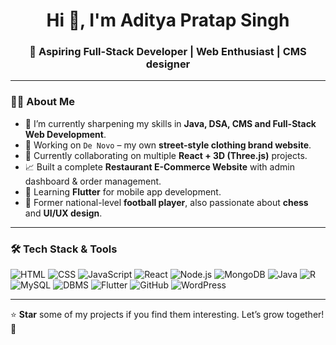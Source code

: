 <h1 align="center">Hi 👋, I'm Aditya Pratap Singh</h1>
<h3 align="center">🚀 Aspiring Full-Stack Developer | Web Enthusiast | CMS designer</h3>

---

### 👨‍💻 About Me

- 🌱 I’m currently sharpening my skills in **Java, DSA, CMS and Full-Stack Web Development**.
- 🎯 Working on `De Novo` – my own **street-style clothing brand website**.
- 🔭 Currently collaborating on multiple **React + 3D (Three.js)** projects.
- 📈 Built a complete **Restaurant E-Commerce Website** with admin dashboard & order management.
- 📱 Learning **Flutter** for mobile app development.
- 🏅 Former national-level **football player**, also passionate about **chess** and **UI/UX design**.

---

### 🛠️ Tech Stack & Tools

![HTML](https://img.shields.io/badge/HTML5-E34F26?logo=html5&logoColor=white)
![CSS](https://img.shields.io/badge/CSS3-1572B6?logo=css3&logoColor=white)
![JavaScript](https://img.shields.io/badge/JavaScript-F7DF1E?logo=javascript&logoColor=black)
![React](https://img.shields.io/badge/React-20232A?logo=react&logoColor=61DAFB)
![Node.js](https://img.shields.io/badge/Node.js-43853D?logo=node.js&logoColor=white)
![MongoDB](https://img.shields.io/badge/MongoDB-4EA94B?logo=mongodb&logoColor=white)
![Java](https://img.shields.io/badge/Java-ED8B00?logo=java&logoColor=white)
![R](https://img.shields.io/badge/R-276DC3?logo=r&logoColor=white)
![MySQL](https://img.shields.io/badge/MySQL-4479A1?style=flat&logo=mysql&logoColor=white)
![DBMS](https://img.shields.io/badge/DBMS-003366?style=flat&logo=databricks&logoColor=white)
![Flutter](https://img.shields.io/badge/Flutter-02569B?logo=flutter&logoColor=white)
![GitHub](https://img.shields.io/badge/GitHub-181717?logo=github&logoColor=white)
![WordPress](https://img.shields.io/badge/WordPress-21759B?style=flat&logo=wordpress&logoColor=white)

---


</p>



⭐️ **Star** some of my projects if you find them interesting. Let’s grow together! 🙌
